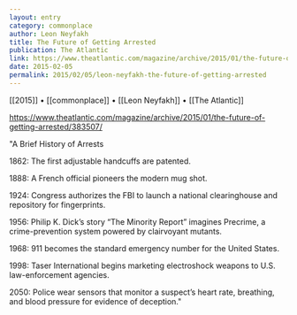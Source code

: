 ```yaml
---
layout: entry
category: commonplace
author: Leon Neyfakh
title: The Future of Getting Arrested
publication: The Atlantic
link: https://www.theatlantic.com/magazine/archive/2015/01/the-future-of-getting-arrested/383507/
date: 2015-02-05
permalink: 2015/02/05/leon-neyfakh-the-future-of-getting-arrested
---
```


[[2015]] • [[commonplace]] • [[Leon Neyfakh]] • [[The Atlantic]]

https://www.theatlantic.com/magazine/archive/2015/01/the-future-of-getting-arrested/383507/

"A Brief History of Arrests 

1862: The first adjustable handcuffs are patented. 

1888: A French official pioneers the modern mug shot. 

1924: Congress authorizes the FBI to launch a national clearinghouse and repository for fingerprints. 

1956: Philip K. Dick’s story “The Minority Report” imagines Precrime, a crime-prevention system powered by clairvoyant mutants. 

1968: 911 becomes the standard emergency number for the United States. 

1998: Taser International begins marketing electroshock weapons to U.S. law-enforcement agencies. 

2050: Police wear sensors that monitor a suspect’s heart rate, breathing, and blood pressure for evidence of deception."
 
 
